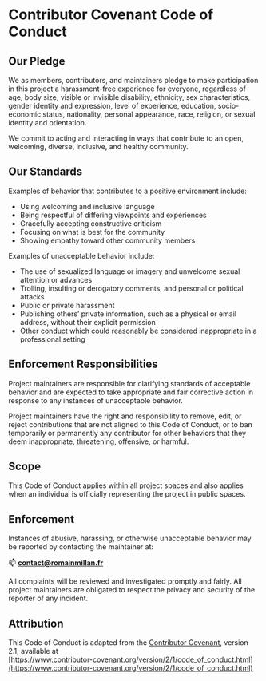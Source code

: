 # Contributor Covenant Code of Conduct

## Our Pledge

We as members, contributors, and maintainers pledge to make participation in this project a harassment-free experience for everyone, regardless of age, body size, visible or invisible disability, ethnicity, sex characteristics, gender identity and expression, level of experience, education, socio-economic status, nationality, personal appearance, race, religion, or sexual identity and orientation.

We commit to acting and interacting in ways that contribute to an open, welcoming, diverse, inclusive, and healthy community.

## Our Standards

Examples of behavior that contributes to a positive environment include:

- Using welcoming and inclusive language
- Being respectful of differing viewpoints and experiences
- Gracefully accepting constructive criticism
- Focusing on what is best for the community
- Showing empathy toward other community members

Examples of unacceptable behavior include:

- The use of sexualized language or imagery and unwelcome sexual attention or advances
- Trolling, insulting or derogatory comments, and personal or political attacks
- Public or private harassment
- Publishing others’ private information, such as a physical or email address, without their explicit permission
- Other conduct which could reasonably be considered inappropriate in a professional setting

## Enforcement Responsibilities

Project maintainers are responsible for clarifying standards of acceptable behavior and are expected to take appropriate and fair corrective action in response to any instances of unacceptable behavior.

Project maintainers have the right and responsibility to remove, edit, or reject contributions that are not aligned to this Code of Conduct, or to ban temporarily or permanently any contributor for other behaviors that they deem inappropriate, threatening, offensive, or harmful.

## Scope

This Code of Conduct applies within all project spaces and also applies when an individual is officially representing the project in public spaces.

## Enforcement

Instances of abusive, harassing, or otherwise unacceptable behavior may be reported by contacting the maintainer at:

📫 **[contact@romainmillan.fr](mailto:contact@romainmillan.fr)**

All complaints will be reviewed and investigated promptly and fairly. All project maintainers are obligated to respect the privacy and security of the reporter of any incident.

## Attribution

This Code of Conduct is adapted from the [Contributor Covenant](https://www.contributor-covenant.org), version 2.1, available at  
[https://www.contributor-covenant.org/version/2/1/code_of_conduct.html](https://www.contributor-covenant.org/version/2/1/code_of_conduct.html)
